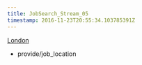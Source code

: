 ```yaml
---
title: JobSearch_Stream_05
timestamp: 2016-11-23T20:55:34.103785391Z
---
```


[London](location)
* provide/job_location
